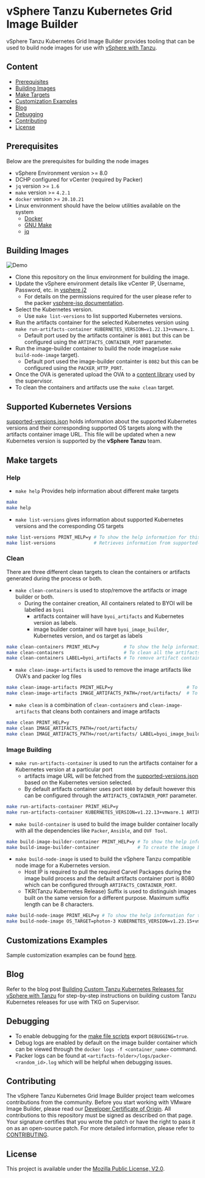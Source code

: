 # vSphere Tanzu Kubernetes Grid Image Builder

vSphere Tanzu Kubernetes Grid Image Builder provides tooling that can be used to build node images for use with [vSphere with Tanzu](https://docs.vmware.com/en/VMware-vSphere-with-Tanzu/index.html).

## Content

- [Prerequisites](#prerequisites)
- [Building Images](#building-images)
- [Make Targets](#make-targets)
- [Customization Examples](#customizations-examples)
- [Blog](#blog)
- [Debugging](#debugging)
- [Contributing](#contributing)
- [License](#license)

## Prerequisites

Below are the prerequisites for building the node images

- vSphere Environment version >= 8.0
- DCHP configured for vCenter (required by Packer)
- `jq` version >= `1.6`
- `make` version >= `4.2.1`
- `docker` version >= `20.10.21`
- Linux environment should have the below utilities available on the system
  - [Docker](https://www.docker.com/)
  - [GNU Make](https://www.gnu.org/software/make/)
  - [jq](https://stedolan.github.io/jq/)

## Building Images

![Demo](./docs/files/demo.gif)

- Clone this repository on the linux environment for building the image.
- Update the vSphere environment details like vCenter IP, Username, Password, etc. in [vsphere.j2](packer-variables/vsphere.j2)
  - For details on the permissions required for the user please refer to the packer [vsphere-iso documentation](https://developer.hashicorp.com/packer/plugins/builders/vsphere/vsphere-iso#required-vsphere-privileges).
- Select the Kubernetes version.
  - Use `make list-versions` to list supported Kubernetes versions.
- Run the artifacts container for the selected Kubernetes version using `make run-artifacts-container KUBERNETES_VERSION=v1.22.13+vmware.1`.
  - Default port used by the artifacts container is `8081` but this can be configured using the `ARTIFACTS_CONTAINER_PORT` parameter.
- Run the image-builder container to build the node image(use `make build-node-image` target).
  - Default port used the image-builder containter is `8082` but this can be configured using the `PACKER_HTTP_PORT`.
- Once the OVA is generated upload the OVA to a [content library](https://docs.vmware.com/en/VMware-vSphere/7.0/com.vmware.vsphere.vm_admin.doc/GUID-897EEEC2-B378-41A7-B92B-D1159B5F6095.html) used by the supervisor.
- To clean the containers and artifacts use the `make clean` target.

## Supported Kubernetes Versions

[supported-versions.json](supported-versions.json) holds information about the supported Kubernetes versions and their corresponding supported OS targets along with the artifacts container image URL. This file will be updated when a new Kubernetes version is supported by the **vSphere Tanzu** team.

## Make targets

### Help

- `make help` Provides help information about different make targets

```bash
make
make help
```

- `make list-versions` gives information about supported Kubernetes versions and the corresponding OS targets

```bash
make list-versions PRINT_HELP=y # To show the help information for this target.
make list-versions              # Retrieves information from supported-versions.json file.
```

### Clean

There are three different clean targets to clean the containers or artifacts generated during the process or both.

- `make clean-containers` is used to stop/remove the artifacts or image builder or both.
  - During the container creation, All containers related to BYOI will be labelled as `byoi`
    - artifacts container will have `byoi_artifacts` and Kubernetes version as labels.
    - image builder container will have `byoi_image_builder`, Kubernetes version, and os target as labels

```bash
make clean-containers PRINT_HELP=y         # To show the help information for this target
make clean-containers                      # To clean all the artifacts and image-builder containers
make clean-containers LABEL=byoi_artifacts # To remove artifact containers
```

- `make clean-image-artifacts` is used to remove the image artifacts like OVA's and packer log files

```bash
make clean-image-artifacts PRINT_HELP=y                           # To show help information for this target
make clean-image-artifacts IMAGE_ARTIFACTS_PATH=/root/artifacts/  # To clean the image artifacts in a folder
```

- `make clean` is a combination of `clean-containers` and `clean-image-artifacts` that cleans both containers and image artifacts

```bash
make clean PRINT_HELP=y                                                   # To show the help information for this target
make clean IMAGE_ARTIFACTS_PATH=/root/artifacts/                          # To clean image artifacts and containers
make clean IMAGE_ARTIFACTS_PATH=/root/artifacts/ LABEL=byoi_image_builder # To clean image artifacts and image builder containers
```

### Image Building

- `make run-artifacts-container` is used to run the artifacts container for a Kubernetes version at a particular port
  - artifacts image URL will be fetched from the [supported-versions.json](supported-versions.json) based on the Kubernetes version selected.
  - By default artifacts container uses port `8080` by default however this can be configured through the `ARTIFACTS_CONTAINER_PORT` parameter.

```bash
make run-artifacts-container PRINT_HELP=y                                                       # To show the help information for this target
make run-artifacts-container KUBERNETES_VERSION=v1.22.13+vmware.1 ARTIFACTS_CONTAINER_PORT=9090 # To run 1.22.13 Kubernetes artifacts container on port 9090
```

- `make build-container` is used to build the image builder container locally with all the dependencies like `Packer`, `Ansible`, and `OVF Tool`.

```bash
make build-image-builder-container PRINT_HELP=y # To show the help information for this target.
make build-image-builder-container              # To create the image builder container.
```

- `make build-node-image` is used to build the vSphere Tanzu compatible node image for a Kubernetes version.
  - Host IP is required to pull the required Carvel Packages during the image build process and the default artifacts container port is 8080 which can be configured through `ARTIFACTS_CONTAINER_PORT`.
  - TKR(Tanzu Kubernetes Release) Suffix is used to distinguish images built on the same version for a different purpose. Maximum suffix length can be 8 characters.

```bash
make build-node-image PRINT_HELP=y # To show the help information for this target.
make build-node-image OS_TARGET=photon-3 KUBERNETES_VERSION=v1.23.15+vmware.1 TKR_SUFFIX=byoi HOST_IP=1.2.3.4 IMAGE_ARTIFACTS_PATH=/Users/image ARTIFACTS_CONTAINER_PORT=9090 # Create photon-3 1.23.15 Kubernetes node image
```

## Customizations Examples

Sample customization examples can be found [here](docs/examples/README.md).

## Blog

Refer to the blog post [Building Custom Tanzu Kubernetes Releases for vSphere with Tanzu](https://williamlam.com/2023/07/building-custom-tanzu-kubernetes-releases-tkr-for-vsphere-with-tanzu.html) for  step-by-step instructions on building custom Tanzu Kubernetes releases for use with TKG on Supervisor.

## Debugging

- To enable debugging for the [make file scripts](hack/make-helpers/) export `DEBUGGING=true`.
- Debug logs are enabled by default on the image builder container which can be viewed through the `docker logs -f <container_name>` command.
- Packer logs can be found at `<artifacts-folder>/logs/packer-<random_id>.log` which will be helpful when debugging issues.

## Contributing

The vSphere Tanzu Kubernetes Grid Image Builder project team welcomes contributions from the community. Before you start working with VMware Image Builder, please read our [Developer Certificate of Origin][dco]. All contributions to this repository must be signed as described on that page. Your signature certifies that you wrote the patch or have the right to pass it on as an open-source patch. For more detailed information, please refer to [CONTRIBUTING][contributing].

## License

This project is available under the [Mozilla Public License, V2.0][project-license].

[//]: Links

[contributing]: CONTRIBUTING.md
[dco]: https://cla.vmware.com/dco
[project-license]: LICENSE.txt
